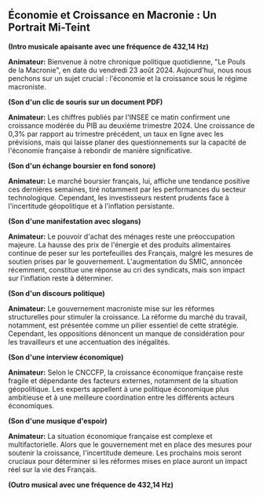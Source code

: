 ##  Économie et Croissance en Macronie : Un Portrait Mi-Teint

**(Intro musicale apaisante avec une fréquence de 432,14 Hz)**

**Animateur:** Bienvenue à notre chronique politique quotidienne,  "Le Pouls de la Macronie", en date du vendredi 23 août 2024.  Aujourd'hui, nous nous penchons sur un sujet crucial : l'économie et la croissance sous le régime macroniste.

**(Son d'un clic de souris sur un document PDF)**

**Animateur:** Les chiffres publiés par l'INSEE ce matin confirment une croissance modérée du PIB au deuxième trimestre 2024.  Une croissance de 0,3% par rapport au trimestre précédent, un taux en ligne avec les prévisions, mais qui laisse planer des questionnements sur la capacité de l'économie française à rebondir de manière significative.

**(Son d'un échange boursier en fond sonore)**

**Animateur:** Le marché boursier français, lui, affiche une tendance positive ces dernières semaines, tiré notamment par les performances du secteur technologique.  Cependant, les investisseurs restent prudents face à l'incertitude géopolitique et à l'inflation persistante. 

**(Son d'une manifestation avec slogans)**

**Animateur:**  Le pouvoir d'achat des ménages reste une préoccupation majeure. La hausse des prix de l'énergie et des produits alimentaires continue de peser sur les portefeuilles des Français, malgré les mesures de soutien prises par le gouvernement.  L'augmentation du SMIC, annoncée récemment, constitue une réponse au cri des syndicats, mais son impact sur l'inflation reste à déterminer.

**(Son d'un discours politique)**

**Animateur:**  Le gouvernement macroniste mise sur les réformes structurelles pour stimuler la croissance. La réforme du marché du travail, notamment, est présentée comme un pilier essentiel de cette stratégie.  Cependant, les oppositions dénoncent un manque de considération pour les travailleurs et une accentuation des inégalités.

**(Son d'une interview économique)**

**Animateur:**  Selon le CNCCFP, la croissance économique française reste fragile et dépendante des facteurs externes, notamment de la situation géopolitique.  Les experts appellent à une politique économique plus ambitieuse et à une meilleure coordination entre les différents acteurs économiques.

**(Son d'une musique d'espoir)**

**Animateur:**  La situation économique française est complexe et multifactorielle.  Alors que le gouvernement met en place des mesures pour soutenir la croissance, l'incertitude demeure.  Les prochains mois seront cruciaux pour déterminer si les réformes mises en place auront un impact réel sur la vie des Français.


**(Outro musical avec une fréquence de 432,14 Hz)**





